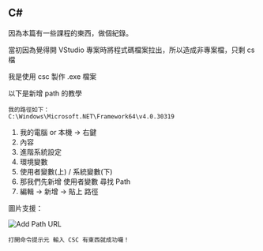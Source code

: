 ## C# 

因為本篇有一些課程的東西，做個紀錄。

當初因為覺得開 VStudio 專案時將程式碼檔案拉出，所以造成非專案檔，只剩 cs 檔

我是使用 csc 製作 .exe 檔案

以下是新增 path 的教學

```
我的路徑如下：
C:\Windows\Microsoft.NET\Framework64\v4.0.30319
```

1. 我的電腦 or 本機 → 右鍵
2. 內容
3. 進階系統設定
4. 環境變數
5. 使用者變數(上) / 系統變數(下)
6. 那我們先新增 使用者變數 尋找 Path
7. 編輯 → 新增 → 貼上 路徑

圖片支援：

![Add Path URL](https://i.imgur.com/LIjIHVh.png)
```
打開命令提示元 輸入 CSC 有東西就成功囉！
```